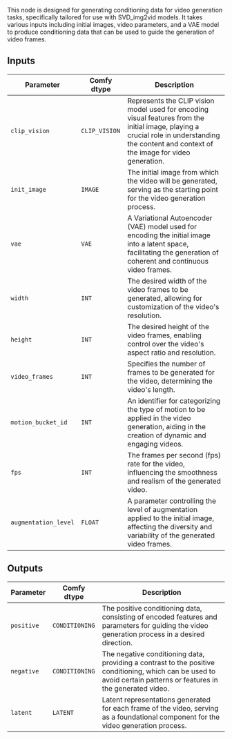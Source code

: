 
This node is designed for generating conditioning data for video generation tasks, specifically tailored for use with SVD_img2vid models. It takes various inputs including initial images, video parameters, and a VAE model to produce conditioning data that can be used to guide the generation of video frames.

## Inputs

| Parameter             | Comfy dtype        | Description |
|----------------------|--------------------|-------------|
| `clip_vision`         | `CLIP_VISION`      | Represents the CLIP vision model used for encoding visual features from the initial image, playing a crucial role in understanding the content and context of the image for video generation. |
| `init_image`          | `IMAGE`            | The initial image from which the video will be generated, serving as the starting point for the video generation process. |
| `vae`                 | `VAE`              | A Variational Autoencoder (VAE) model used for encoding the initial image into a latent space, facilitating the generation of coherent and continuous video frames. |
| `width`               | `INT`              | The desired width of the video frames to be generated, allowing for customization of the video's resolution. |
| `height`              | `INT`              | The desired height of the video frames, enabling control over the video's aspect ratio and resolution. |
| `video_frames`        | `INT`              | Specifies the number of frames to be generated for the video, determining the video's length. |
| `motion_bucket_id`    | `INT`              | An identifier for categorizing the type of motion to be applied in the video generation, aiding in the creation of dynamic and engaging videos. |
| `fps`                 | `INT`              | The frames per second (fps) rate for the video, influencing the smoothness and realism of the generated video. |
| `augmentation_level`  | `FLOAT`            | A parameter controlling the level of augmentation applied to the initial image, affecting the diversity and variability of the generated video frames. |

## Outputs

| Parameter     | Comfy dtype        | Description |
|---------------|--------------------|-------------|
| `positive`    | `CONDITIONING`     | The positive conditioning data, consisting of encoded features and parameters for guiding the video generation process in a desired direction. |
| `negative`    | `CONDITIONING`     | The negative conditioning data, providing a contrast to the positive conditioning, which can be used to avoid certain patterns or features in the generated video. |
| `latent`      | `LATENT`           | Latent representations generated for each frame of the video, serving as a foundational component for the video generation process. |
